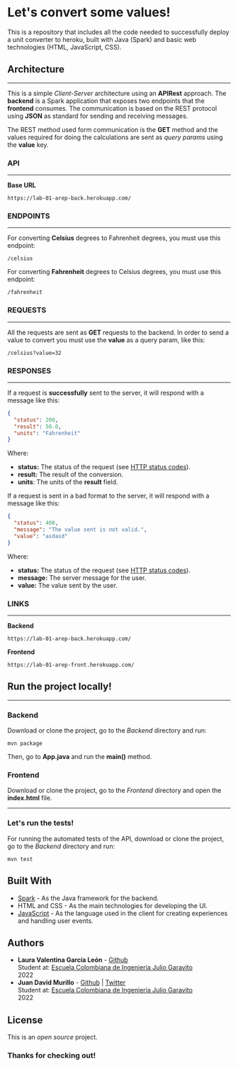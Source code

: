 # Let's convert some values!

This is a repository that includes all the code needed to successfully deploy a unit converter to heroku, built with Java (Spark) and basic web technologies (HTML, JavaScript, CSS).

## Architecture

---

This is a simple _Client-Server_ architecture using an **APIRest** approach. The **backend** is a Spark application that exposes two endpoints that the **frontend** consumes. The communication is based on the REST protocol using **JSON** as standard for sending and receiving messages.

The REST method used form communication is the **GET** method and the values required for doing the calculations are sent as _query params_ using the **value** key.

### API

---

**Base URL**

```url
https://lab-01-arep-back.herokuapp.com/
```

### ENDPOINTS

---

For converting **Celsius** degrees to Fahrenheit degrees, you must use this endpoint:

```url
/celsius
```

For converting **Fahrenheit** degrees to Celsius degrees, you must use this endpoint:

```url
/fahrenheit
```

### REQUESTS

---

All the requests are sent as **GET** requests to the backend. In order to send a value to convert you must use the **value** as a query param, like this:

```url
/celsius?value=32
```

### RESPONSES

---

If a request is **successfully** sent to the server, it will respond with a message like this:

```json
{
  "status": 200,
  "result": 50.0,
  "units": "Fahrenheit"
}
```

Where:

- **status:** The status of the request (see [HTTP status codes](https://developer.mozilla.org/es/docs/Web/HTTP/Status)).
- **result:** The result of the conversion.
- **units**: The units of the **result** field.

If a request is sent in a bad format to the server, it will respond with a message like this:

```json
{
  "status": 400,
  "message": "The value sent is not valid.",
  "value": "asdasd"
}
```

Where:

- **status:** The status of the request (see [HTTP status codes](https://developer.mozilla.org/es/docs/Web/HTTP/Status)).
- **message:** The server message for the user.
- **value:** The value sent by the user.

### LINKS

---

**Backend**

```url
https://lab-01-arep-back.herokuapp.com/
```

**Frontend**

```url
https://lab-01-arep-front.herokuapp.com/
```

## Run the project locally!

---

### Backend

Download or clone the project, go to the _Backend_ directory and run:

```url
mvn package
```

Then, go to **App.java** and run the **main()** method.

### Frontend

Download or clone the project, go to the _Frontend_ directory and open the **index.html** file.

---

### Let's run the tests!

For running the automated tests of the API, download or clone the project, go to the _Backend_ directory and run:

```url
mvn test
```

## Built With

- [Spark](https://sparkjava.com/) - As the Java framework for the backend.
- HTML and CSS - As the main technologies for developing the UI.
- [JavaScript](https://developer.mozilla.org/es/docs/Web/JavaScript) - As the language used in the client for creating experiences and handling user events.

## Authors

- **Laura Valentina García León** - [Github](https://github.com/laura-gar)<br/>
  Student at: [Escuela Colombiana de Ingeniería Julio Garavito](https://www.escuelaing.edu.co/es/) <br/>
  2022
- **Juan David Murillo** - [Github](https://github.com/juancho20sp) | [Twitter](https://twitter.com/juancho20sp)<br/>
  Student at: [Escuela Colombiana de Ingeniería Julio Garavito](https://www.escuelaing.edu.co/es/) <br/>
  2022

## License

This is an _open source_ project.

### Thanks for checking out!
